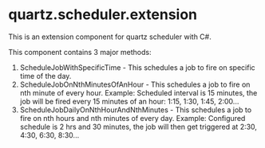 # quartz.scheduler.extension

This is an extension component for quartz scheduler with C#.

This component contains 3 major methods:

1. ScheduleJobWithSpecificTime - This schedules a job to fire on specific time of the day.
2. ScheduleJobOnNthMinutesOfAnHour - This schedules a job to fire on nth minute of every hour. Example: Scheduled interval is 15 minutes, the job will be fired every 15 minutes of an hour: 1:15, 1:30, 1:45, 2:00...
3. ScheduleJobDailyOnNthHourAndNthMinutes - This schedules a job to fire on nth hours and nth minutes of every day. Example: Configured schedule is 2 hrs and 30 minutes, the job will then get triggered at 2:30, 4:30, 6:30, 8:30...
